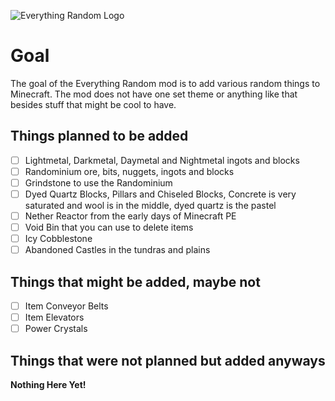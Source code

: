 
![Everything Random Logo](https://i.imgur.com/0dSi9Nl.png)

# Goal

The goal of the Everything Random mod is to add various random things to Minecraft. The mod does not have one set theme or anything like that besides stuff that might be cool to have.


## Things planned to be added

- [ ] Lightmetal, Darkmetal, Daymetal and Nightmetal ingots and blocks
- [ ] Randominium ore, bits, nuggets, ingots and blocks
- [ ] Grindstone to use the Randominium
- [ ] Dyed Quartz Blocks, Pillars and Chiseled Blocks, Concrete is very saturated and wool is in the middle, dyed quartz is the pastel
- [ ] Nether Reactor from the early days of Minecraft PE
- [ ] Void Bin that you can use to delete items
- [ ] Icy Cobblestone
- [ ] Abandoned Castles in the tundras and plains

## Things that might be added, maybe not

- [ ] Item Conveyor Belts
- [ ] Item Elevators
- [ ] Power Crystals

## Things that were not planned but added anyways

**Nothing Here Yet!**
